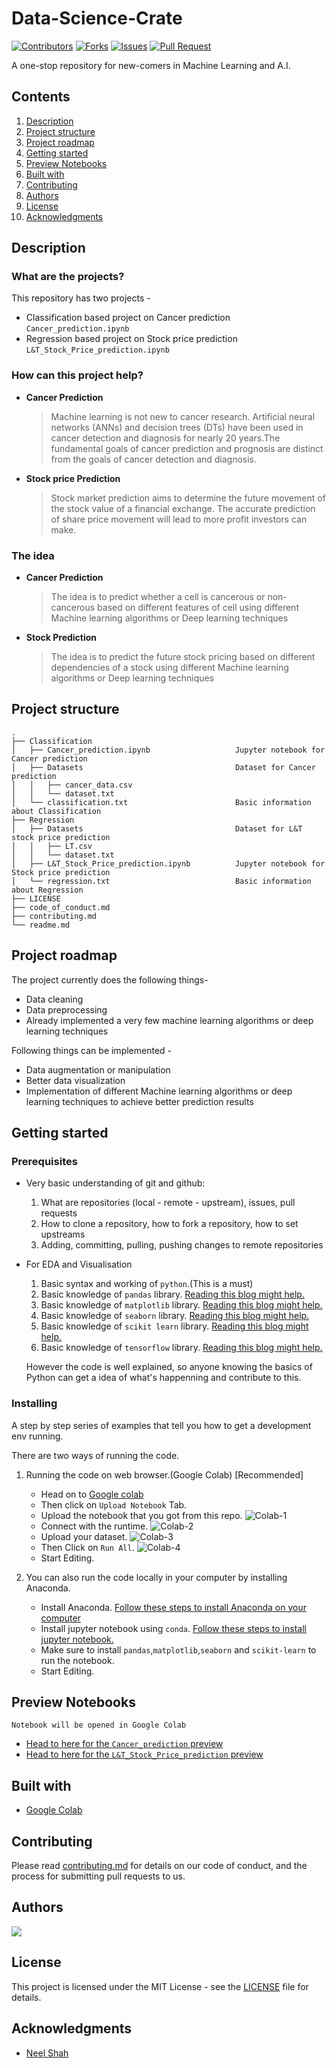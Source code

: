 # Data-Science-Crate


[![Contributors](https://img.shields.io/github/contributors/dsckgec/learn-machine-learn.svg)](https://github.com/dsckgec/learn-machine-learn/graphs/contributors) [![Forks](https://img.shields.io/github/forks/dsckgec/learn-machine-learn.svg)](https://github.com/dsckgec/learn-machine-learn/network/members) [![Issues](https://img.shields.io/github/issues/dsckgec/learn-machine-learn.svg)](https://github.com/dsckgec/learn-machine-learn/issues) [![Pull Request](https://img.shields.io/github/issues-pr-closed-raw/neelshah2409)](https://github.com/neelshah2409/pulls)


A one-stop repository for new-comers in Machine Learning and A.I.

## Contents

1. [Description](#description)
1. [Project structure](#project-structure)
1. [Project roadmap](#project-roadmap)
1. [Getting started](#getting-started)
1. [Preview Notebooks](#preview-notebooks)
1. [Built with](#built-with)
1. [Contributing](#contributing)
1. [Authors](#authors)
1. [License](#license)
1. [Acknowledgments](#acknowledgments)

## Description

### What are the projects?
This repository has two projects -
  * Classification based project on Cancer prediction `Cancer_prediction.ipynb`
  * Regression based project on Stock price prediction `L&T_Stock_Price_prediction.ipynb`

### How can this project help?
 * **Cancer Prediction**
    > Machine learning is not new to cancer research. Artificial neural networks (ANNs) and decision trees (DTs) have been used in cancer detection and diagnosis for nearly 20 years.The fundamental goals of cancer prediction and prognosis are distinct from the goals of cancer detection and diagnosis.
 * **Stock price Prediction**
    > Stock market prediction aims to determine the future movement of the stock value of a financial exchange. The accurate prediction of share price movement will lead to more profit investors can make.
### The idea
 * **Cancer Prediction**
    > The idea is to predict whether a cell is cancerous or non-cancerous based on different features of cell using different Machine learning algorithms or Deep learning techniques
 * **Stock Prediction**
    > The idea is to predict the future stock pricing based on different dependencies of a stock using different Machine learning algorithms or Deep learning techniques 
## Project structure
```
.
├── Classification
│   ├── Cancer_prediction.ipynb                   Jupyter notebook for Cancer prediction
│   ├── Datasets                                  Dataset for Cancer prediction
│   │   ├── cancer_data.csv
│   │   └── dataset.txt
│   └── classification.txt                        Basic information about Classification
├── Regression
│   ├── Datasets                                  Dataset for L&T stock price prediction
│   │   ├── LT.csv
│   │   └── dataset.txt
│   ├── L&T_Stock_Price_prediction.ipynb          Jupyter notebook for Stock price prediction
│   └── regression.txt                            Basic information about Regression
├── LICENSE
├── code_of_conduct.md
├── contributing.md
└── readme.md
```
## Project roadmap

The project currently does the following things-

  * Data cleaning
  * Data preprocessing
  * Already implemented a very few machine learning algorithms or deep learning techniques
  
Following things can be implemented -

  * Data augmentation or manipulation
  * Better data visualization
  * Implementation of different Machine learning algorithms or deep learning techniques to achieve better prediction results
 
## Getting started


### Prerequisites
- Very basic understanding of git and github:

    1.  What are repositories (local - remote - upstream), issues, pull requests
    2.   How to clone a repository, how to fork a repository, how to set upstreams
    3.   Adding, committing, pulling, pushing changes to remote repositories

- For EDA and Visualisation
 
    1. Basic syntax and working of ```python```.(This is a must)
    2. Basic knowledge of ```pandas``` library. [Reading this blog might help.](https://www.dataquest.io/blog/pandas-python-tutorial/)
    3. Basic knowledge of ```matplotlib``` library. [Reading this blog might help.](https://blog.quantinsti.com/python-matplotlib-tutorial/)
    4. Basic knowledge of ```seaborn``` library. [Reading this blog might help.](https://www.mygreatlearning.com/blog/seaborn-tutorial/)
    5. Basic knowledge of ```scikit learn``` library. [Reading this blog might help.](https://www.dataquest.io/blog/sci-kit-learn-tutorial/)
    6. Basic knowledge of ```tensorflow``` library. [Reading this blog might help.](https://www.tensorflow.org/overview)

  However the code is well explained, so anyone knowing the basics of Python can get a idea of what's happenning and contribute to this.

### Installing

A step by step series of examples that tell you how to get a development env running.


There are two ways of running the code.
  1. Running the code on web browser.(Google Colab) [Recommended]
      - Head on to [Google colab](https://colab.research.google.com/)
      - Then click on ```Upload Notebook``` Tab.
      - Upload the notebook that you got from this repo.
        ![Colab-1](https://res.cloudinary.com/codehackerone/image/upload/v1618463907/ML/colab-2_c14swf.png)
      - Connect with the runtime.
        ![Colab-2](https://res.cloudinary.com/codehackerone/image/upload/v1618464955/ML/Colab-3_da822c.png)
      - Upload your dataset.
        ![Colab-3](https://res.cloudinary.com/codehackerone/image/upload/v1618464958/ML/Colab-04_sxfyjx.png)
      - Then Click on ```Run All```.
        ![Colab-4](https://res.cloudinary.com/codehackerone/image/upload/v1618465413/ML/colab-5_i92bzp.png)
      - Start Editing.

  2. You can also run the code locally in your computer by installing Anaconda.
      - Install Anaconda. [Follow these steps to install Anaconda on your computer](https://www.edureka.co/blog/python-anaconda-tutorial/#:~:text=on%20our%20systems.-,Installation%20And%20Setup,the%20instructions%20in%20the%20setup.)
      - Install jupyter notebook using ```conda```. [Follow these steps to install jupyter notebook.](https://test-jupyter.readthedocs.io/en/latest/install.html)
      - Make sure to install ```pandas```,```matplotlib```,```seaborn``` and ```scikit-learn``` to run the notebook.
      - Start Editing.
    
## Preview Notebooks
  `Notebook will be opened in Google Colab`
- [Head to here for the `Cancer_prediction` preview](https://colab.research.google.com/drive/1__PCTBBQ5l07YW56s_5cV0RbcmI3Ch99?usp=sharing)
- [Head to here for the `L&T_Stock_Price_prediction` preview](https://colab.research.google.com/drive/1HYEpZ8_t4E-zKokbEyi_egvABJaWeL_G?usp=sharing)

## Built with

- [Google Colab](https://colab.research.google.com)

## Contributing

Please read [contributing.md](contributing.md) for details on our code of conduct, and the process for submitting pull requests to us.

## Authors

<a href="https://github.com/DSCKGEC/learn-machine-learn/graphs/contributors">
  <img src="https://contrib.rocks/image?repo=DSCKGEC/learn-machine-learn" />
</a>

## License

This project is licensed under the MIT License - see the [LICENSE](LICENSE) file for details.

## Acknowledgments

- [Neel Shah](https://github.com/neelshah2409)
